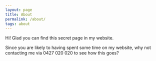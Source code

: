 ```yaml
---
layout: page
title: About
permalink: /about/
tags: about
---
```


Hi! Glad you can find this secret page in my website. 

Since you are likely to having spent some time on my website, why not contacting me via 0427 020 020 to see how this goes?